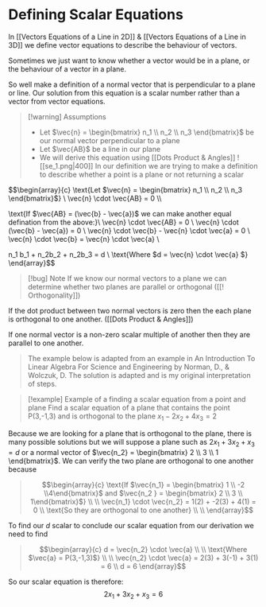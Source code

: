 


# Defining Scalar Equations
In [[Vectors Equations of a Line in 2D]] & [[Vectors Equations of a Line in 3D]] we define vector equations to describe the behaviour of vectors.

Sometimes we just want to know whether a vector would be in a plane, or the behaviour of a vector in a plane.

So well make a definition of a normal vector that is perpendicular to a plane or line. Our solution from this equation is a scalar number rather than a vector from vector equations.

>[!warning] Assumptions
>- Let $\vec{n} = \begin{bmatrix} n_1 \\ n_2 \\ n_3 \end{bmatrix}$ be our normal vector perpendicular to a plane
>- Let $\vec{AB}$ be a line in our plane 
>- We will derive this equation using [[Dots Product & Angles]]
![[se_1.png|400]]
In our definition we are trying to make a definition to describe whether a point is a plane or not returning a scalar 

$$\begin{array}{c}
\text{Let $\vec{n} = \begin{bmatrix} n_1 \\ n_2 \\ n_3 \end{bmatrix}$}
\\
\vec{n} \cdot \vec{AB} = 0 \\\\

\text{If $\vec{AB}  = (\vec{b} - \vec{a})$ we can make another equal defination from the above:}\\
\vec{n} \cdot \vec{AB} = 0  \\ 
\vec{n} \cdot (\vec{b} - \vec{a}) = 0 \\ 
\vec{n} \cdot \vec{b} - \vec{n} \cdot \vec{a} = 0 \\
\vec{n} \cdot \vec{b} = \vec{n} \cdot \vec{a} \\ 

n_1 b_1 + n_2b_2 + n_2b_3 = d \\ 
\text{Where $d = \vec{n} \cdot \vec{a} $}
\end{array}$$

>[!bug] Note
If we know our normal vectors to a plane we can determine whether two planes are parallel or orthogonal ([[! Orthogonality]]) 
>
If the dot product between two normal vectors is zero then the each plane is orthogonal to one another. ([[Dots Product & Angles]])
>
If one normal vector is a non-zero scalar multiple of another then they are parallel to one another.

>The example below is adapted from an example in An Introduction To Linear Algebra For Science and Engineering by Norman, D., & Wolczuk, D. The solution is adapted and is my original interpretation of steps.

>[!example] Example of a finding a scalar equation from a point and plane
Find a scalar equation of a plane that contains the point P(3,-1,3) and is orthogonal to the plane $x_1 -2x_2 + 4x_3 = 2$ 
>
Because we are looking for a plane that is orthogonal to the plane, there is many possible solutions but we will suppose a plane such as $2x_1 + 3x_2 + x_3 = d$ or a normal vector of  $\vec{n_2} = \begin{bmatrix} 2 \\ 3 \\ 1 \end{bmatrix}$.
We can verify the two plane are orthogonal to one another because 
>
>$$\begin{array}{c}
\text{If $\vec{n_1} = \begin{bmatrix} 1 \\ -2 \\4\end{bmatrix}$ and $\vec{n_2 } = \begin{bmatrix} 2 \\ 3 \\ 1\end{bmatrix}$}
\\
\\ 
\vec{n_1} \cdot \vec{n_2} = 1(2) + -2(3) + 4(1) = 0 \\
\text{So they are orthogonal to one another} \\ 
\\
\end{array}$$
>
To find our $d$ scalar to conclude our scalar equation from our derivation we need to find 
>$$\begin{array}{c}
d = \vec{n_2} \cdot \vec{a} \\ \\
\text{Where $\vec{a} = P(3,-1,3)$} \\ 
\\
\vec{n_2} \cdot \vec{a} = 2(3) + 3(-1) + 3(1) = 6 \\ 
d = 6 
\end{array}$$
>
So our scalar equation is therefore:
$$2x_1 + 3x_2 + x_3 = 6$$
